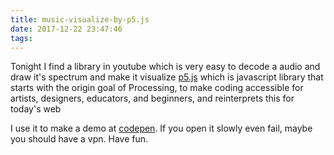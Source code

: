 ```yaml
---
title: music-visualize-by-p5.js
date: 2017-12-22 23:47:46
tags:
---
```

Tonight I find a library in youtube which is very easy to decode a audio and draw it's spectrum and make it visualize 
[p5.js](https://p5js.org) which is javascript library that starts with the origin goal of Processing, to make coding accessible for artists, designers, educators, and beginners, and reinterprets this for today's web

I use it to make a demo at [codepen](https://codepen.io/caozheng/pen/opzaJr?editors=0010).
If you open it slowly even fail, maybe you should have a vpn. Have fun.
